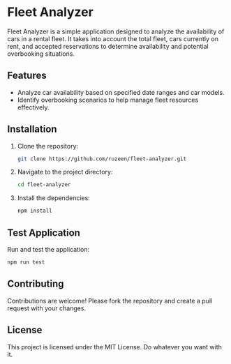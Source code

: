 # Fleet Analyzer

Fleet Analyzer is a simple application designed to analyze the availability of cars in a rental fleet. It takes into account the total fleet, cars currently on rent, and accepted reservations to determine availability and potential overbooking situations.

## Features

- Analyze car availability based on specified date ranges and car models.
- Identify overbooking scenarios to help manage fleet resources effectively.

## Installation

1. Clone the repository:
   ```bash
   git clone https://github.com/ruzeen/fleet-analyzer.git
   ```
2. Navigate to the project directory:
   ```bash
   cd fleet-analyzer
   ```
3. Install the dependencies:
   ```bash
   npm install
   ```

## Test Application

Run and test the application:

```bash
npm run test
```

## Contributing

Contributions are welcome! Please fork the repository and create a pull request with your changes.

## License

This project is licensed under the MIT License. Do whatever you want with it.
